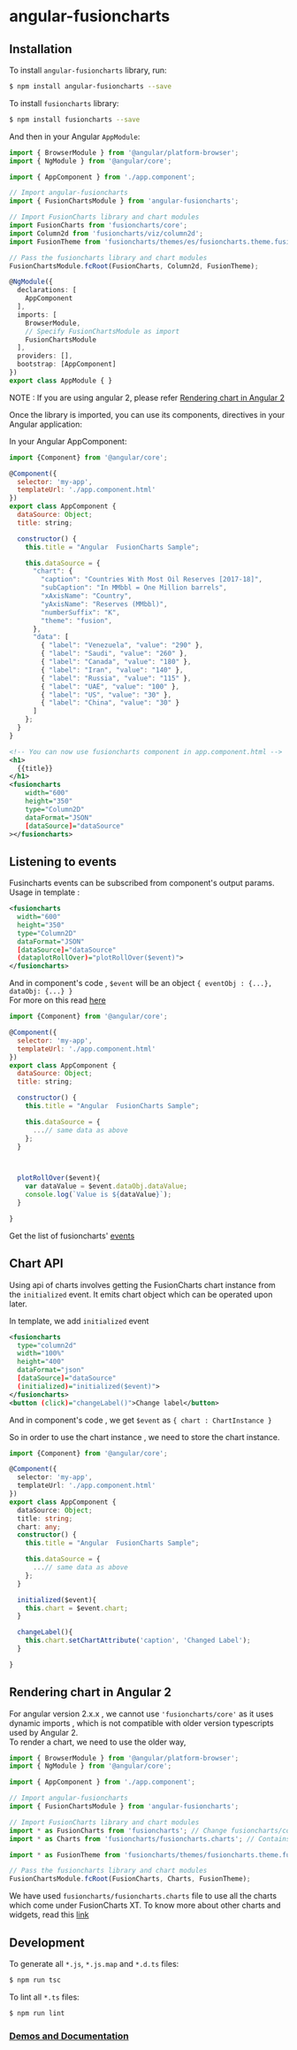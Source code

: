 # angular-fusioncharts

## Installation

To install `angular-fusioncharts` library, run:

```bash
$ npm install angular-fusioncharts --save
```

To install `fusioncharts` library:
```bash
$ npm install fusioncharts --save
```
And then in your Angular `AppModule`:

```typescript
import { BrowserModule } from '@angular/platform-browser';
import { NgModule } from '@angular/core';

import { AppComponent } from './app.component';

// Import angular-fusioncharts
import { FusionChartsModule } from 'angular-fusioncharts';

// Import FusionCharts library and chart modules
import FusionCharts from 'fusioncharts/core';
import Column2d from 'fusioncharts/viz/column2d';
import FusionTheme from 'fusioncharts/themes/es/fusioncharts.theme.fusion';

// Pass the fusioncharts library and chart modules
FusionChartsModule.fcRoot(FusionCharts, Column2d, FusionTheme);

@NgModule({
  declarations: [
    AppComponent
  ],
  imports: [
    BrowserModule,
    // Specify FusionChartsModule as import
    FusionChartsModule
  ],
  providers: [],
  bootstrap: [AppComponent]
})
export class AppModule { }
```
NOTE : If you are using angular 2, please refer [Rendering chart in Angular 2](#Rendering-chart-in-Angular-2)


Once the library is imported, you can use its components, directives in your Angular application:

In your Angular AppComponent:

```javascript
import {Component} from '@angular/core';

@Component({
  selector: 'my-app',
  templateUrl: './app.component.html'
})
export class AppComponent {
  dataSource: Object;
  title: string;

  constructor() {
    this.title = "Angular  FusionCharts Sample";

    this.dataSource = {
      "chart": {
        "caption": "Countries With Most Oil Reserves [2017-18]",
        "subCaption": "In MMbbl = One Million barrels",
        "xAxisName": "Country",
        "yAxisName": "Reserves (MMbbl)",
        "numberSuffix": "K",
        "theme": "fusion",
      },
      "data": [
        { "label": "Venezuela", "value": "290" },
        { "label": "Saudi", "value": "260" },
        { "label": "Canada", "value": "180" },
        { "label": "Iran", "value": "140" },
        { "label": "Russia", "value": "115" },
        { "label": "UAE", "value": "100" },
        { "label": "US", "value": "30" },
        { "label": "China", "value": "30" }
      ]
    };
  }
}
```

    
```xml
<!-- You can now use fusioncharts component in app.component.html -->
<h1>
  {{title}}
</h1>
<fusioncharts
    width="600"
    height="350"
    type="Column2D"
    dataFormat="JSON"
    [dataSource]="dataSource"
></fusioncharts>
```

## Listening to events
Fusincharts events can be subscribed from component's output params.  
Usage in template :
```xml
<fusioncharts
  width="600"
  height="350"
  type="Column2D"
  dataFormat="JSON"
  [dataSource]="dataSource"
  (dataplotRollOver)="plotRollOver($event)">
</fusioncharts>
```
And in component's code , `$event` will be an object `{ eventObj : {...}, dataObj: {...} }`  
For more on this read [here](https://www.fusioncharts.com/dev/api/fusioncharts/fusioncharts-events)
```js
import {Component} from '@angular/core';

@Component({
  selector: 'my-app',
  templateUrl: './app.component.html'
})
export class AppComponent {
  dataSource: Object;
  title: string;

  constructor() {
    this.title = "Angular  FusionCharts Sample";

    this.dataSource = {
      ...// same data as above
    };
  }



  plotRollOver($event){
    var dataValue = $event.dataObj.dataValue;
    console.log(`Value is ${dataValue}`);
  }

}
```
Get the list of fusioncharts' [events](https://www.fusioncharts.com/dev/advanced-chart-configurations/events/classifying-events)


## Chart API
Using api of charts involves getting the FusionCharts chart instance from the `initialized` event.
It emits chart object which can be operated upon later.  
  
In template, we add `initialized` event
```xml
<fusioncharts
  type="column2d"
  width="100%"
  height="400"
  dataFormat="json"
  [dataSource]="dataSource"
  (initialized)="initialized($event)">
</fusioncharts>
<button (click)="changeLabel()">Change label</button>
```

And in component's code , we get `$event` as `{ chart : ChartInstance }`  

So in order to use the chart instance , we need to store the chart instance.

```typescript
import {Component} from '@angular/core';

@Component({
  selector: 'my-app',
  templateUrl: './app.component.html'
})
export class AppComponent {
  dataSource: Object;
  title: string;
  chart: any;
  constructor() {
    this.title = "Angular  FusionCharts Sample";

    this.dataSource = {
      ...// same data as above
    };
  }

  initialized($event){
    this.chart = $event.chart;
  }

  changeLabel(){
    this.chart.setChartAttribute('caption', 'Changed Label');
  }

}
```

## Rendering chart in Angular 2
For angular version 2.x.x , we cannot use `'fusioncharts/core'` as it uses dynamic imports , which is not compatible with older version typescripts used by Angular 2.  
To render a chart, we need to use the older way,

```ts
import { BrowserModule } from '@angular/platform-browser';
import { NgModule } from '@angular/core';

import { AppComponent } from './app.component';

// Import angular-fusioncharts
import { FusionChartsModule } from 'angular-fusioncharts';

// Import FusionCharts library and chart modules
import * as FusionCharts from 'fusioncharts'; // Change fusioncharts/core to fusioncharts and use `* as`  syntax
import * as Charts from 'fusioncharts/fusioncharts.charts'; // Contains all the charts under FusionCharts XT , Read below for details

import * as FusionTheme from 'fusioncharts/themes/fusioncharts.theme.fusion';

// Pass the fusioncharts library and chart modules
FusionChartsModule.fcRoot(FusionCharts, Charts, FusionTheme);

```
We have used `fusioncharts/fusioncharts.charts` file to use all the charts which come under FusionCharts XT.
To know more about other charts and widgets, read this [link](https://www.fusioncharts.com/dev/getting-started/plain-javascript/install-using-plain-javascript)

## Development

To generate all `*.js`, `*.js.map` and `*.d.ts` files:

```bash
$ npm run tsc
```

To lint all `*.ts` files:

```bash
$ npm run lint
```
### [Demos and Documentation](http://fusioncharts.github.io/angular-fusioncharts/)
